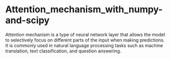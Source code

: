 # Attention_mechanism_with_numpy-and-scipy
Attention mechanism is a type of neural network layer that allows the model to selectively focus on different parts of the input when making predictions. It is commonly used in natural language processing tasks such as machine translation, text classification, and question answering.
